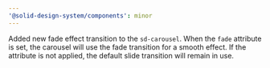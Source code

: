 ```yaml
---
'@solid-design-system/components': minor
---
```


Added new fade effect transition to the `sd-carousel`. When the `fade` attribute is set, the carousel will use the fade transition for a smooth effect. If the attribute is not applied, the default slide transition will remain in use.
